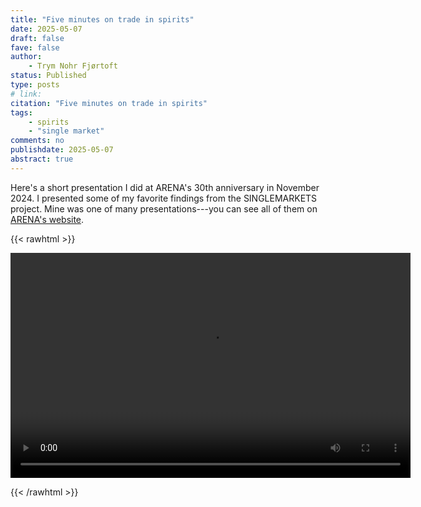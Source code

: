 ```yaml
---
title: "Five minutes on trade in spirits"
date: 2025-05-07
draft: false
fave: false
author: 
    - Trym Nohr Fjørtoft
status: Published
type: posts
# link: 
citation: "Five minutes on trade in spirits"
tags: 
    - spirits
    - "single market"
comments: no
publishdate: 2025-05-07
abstract: true
---
```



Here's a short presentation I did at ARENA's 30th anniversary in November 2024. I presented some of my favorite findings from the SINGLEMARKETS project. Mine was one of many presentations---you can see all of them on [ARENA's website](https://www.sv.uio.no/arena/english/about/news/news/2024/researcher-relay.html). 

{{< rawhtml >}}

<video width="640" height="360" controls>
    <source src="https://www.sv.uio.no/arena/english/about/news/news/2024/fjortoft-anniversary-conference.mp4" type="video/mp4">
    Your browser does not support the video tag.
</video>

{{< /rawhtml >}}

